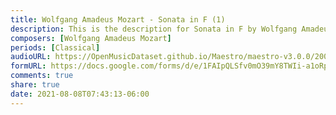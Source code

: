 ```yaml
---
title: Wolfgang Amadeus Mozart - Sonata in F (1)
description: This is the description for Sonata in F by Wolfgang Amadeus Mozart
composers: [Wolfgang Amadeus Mozart]
periods: [Classical]
audioURL: https://OpenMusicDataset.github.io/Maestro/maestro-v3.0.0/2006/MIDI-Unprocessed_16_R1_2006_01-04_ORIG_MID--AUDIO_16_R1_2006_01_Track01_wav.midi
formURL: https://docs.google.com/forms/d/e/1FAIpQLSfv0mO39mY8TWIi-a1oRp-z3AKr8oyTCYsuQRsOQrML9PsBpA/viewform
comments: true
share: true
date: 2021-08-08T07:43:13-06:00
---
```

